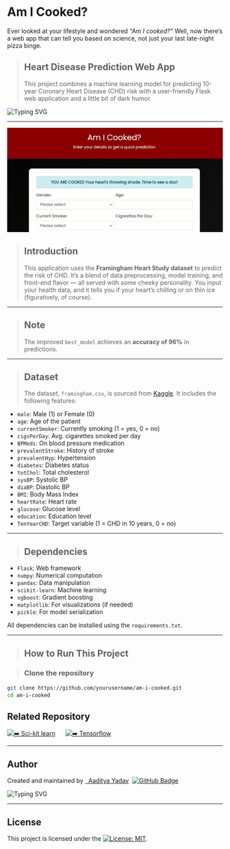 # Am I Cooked? 
Ever looked at your lifestyle and wondered *“Am I cooked?”* Well, now there’s a web app that can tell you  based on science, not just your last late-night pizza binge.
> ## Heart Disease Prediction Web App
> This project combines a machine learning model for predicting 10-year Coronary Heart Disease (CHD) risk with a user-friendly Flask web application and a little bit of dark humor.

<p align="left">
  <img src="https://readme-typing-svg.demolab.com?font=Fira+Code&duration=2500&pause=500&color=00FF80&center=false&vCenter=false&width=480&lines=Predict+Your+Heart's+Future;10-Year+CHD+Risk+in+Seconds;Science+Meets+Dark+Humor;From+Data+to+Diagnosis;Is+Your+Heart+Chilling+or+Cooked%3F" alt="Typing SVG" />
</p>

---

![App Preview](assets/img2.png)

> ## Introduction
> This application uses the **Framingham Heart Study dataset** to predict the risk of CHD. It’s a blend of data preprocessing, model training, and front-end flavor — all served with some cheeky personality. You input your health data, and it tells you if your heart’s chilling or on thin ice (figuratively, of course).

---

> ## Note
> The improved `best_model` achieves an **accuracy of 96%** in predictions.

---

> ## Dataset
> The dataset, `framingham.csv`, is sourced from [Kaggle](https://www.kaggle.com/datasets/aasheesh200/framingham-heart-study-dataset). It includes the following features:
- `male`: Male (1) or Female (0)  
- `age`: Age of the patient  
- `currentSmoker`: Currently smoking (1 = yes, 0 = no)  
- `cigsPerDay`: Avg. cigarettes smoked per day  
- `BPMeds`: On blood pressure medication  
- `prevalentStroke`: History of stroke  
- `prevalentHyp`: Hypertension  
- `diabetes`: Diabetes status  
- `totChol`: Total cholesterol  
- `sysBP`: Systolic BP  
- `diaBP`: Diastolic BP  
- `BMI`: Body Mass Index  
- `heartRate`: Heart rate  
- `glucose`: Glucose level  
- `education`: Education level  
- `TenYearCHD`: Target variable (1 = CHD in 10 years, 0 = no)

---

> ## Dependencies

- `Flask`: Web framework  
- `numpy`: Numerical computation  
- `pandas`: Data manipulation  
- `scikit-learn`: Machine learning  
- `xgboost`: Gradient boosting  
- `matplotlib`: For visualizations (if needed)  
- `pickle`: For model serialization  

All dependencies can be installed using the `requirements.txt`.

---

> ## How to Run This Project

>### Clone the repository

```bash
git clone https://github.com/yourusername/am-i-cooked.git
cd am-i-cooked

```
##  Related Repository

[![➡️ Sci-kit learn](https://img.shields.io/badge/scikit-learn-000000?style=for-the-badge&logo=github&logoColor=00FF80)](https://github.com/aypy01/scikit-learn)
&nbsp;&nbsp;&nbsp;&nbsp;
[![➡️ Tensorflow](https://img.shields.io/badge/Tensor-flow-000000?style=for-the-badge&logo=github&logoColor=00FF80)](https://github.com/aypy01/tensorflow)

---

## Author
 <p align="left">
  Created and maintained by 
  <a href="https://github.com/aypy01" target="_blank">&nbsp Aaditya Yadav</a>&nbsp 
  <a href="https://github.com/aypy01" target="_blank">
    <img src="https://img.shields.io/badge/aypy01-000000?style=flat-square&logo=github&logoColor=00FF80" alt="GitHub Badge"/>
  </a>
</p>

</p>
<p align="left">
  <img src="https://readme-typing-svg.demolab.com?font=Fira+Code&duration=3000&pause=500&color=00FF80&center=false&vCenter=false&width=440&lines=Break+Things+First%2C+Understand+Later;Built+to+Debug%2C+Not+Repeat;Learning+What+Actually+Sticks;Code.+Observe.+Refine." alt="Typing SVG" />
</p>

---

## License

This project is licensed under the [![License: MIT](https://img.shields.io/badge/License-MIT-yellow.svg)](https://opensource.org/licenses/MIT).

